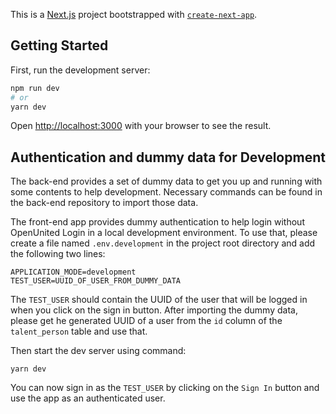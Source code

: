 This is a [Next.js](https://nextjs.org/) project bootstrapped with [`create-next-app`](https://github.com/vercel/next.js/tree/canary/packages/create-next-app).

## Getting Started

First, run the development server:

```bash
npm run dev
# or
yarn dev
```

Open [http://localhost:3000](http://localhost:3000) with your browser to see the result.



## Authentication and dummy data for Development

The back-end provides a set of dummy data to get you up and running with some contents to help development. Necessary commands can be found in the back-end repository to import those data.

The front-end app provides dummy authentication to help login without OpenUnited Login in a local development environment. To use that, please create a file named `.env.development` in the project root directory and add the following two lines:

```
APPLICATION_MODE=development
TEST_USER=UUID_OF_USER_FROM_DUMMY_DATA
```

The `TEST_USER` should contain the UUID of the user that will be logged in when you click on the sign in button. After importing the dummy data, please get he generated UUID of a user from the `id` column of the `talent_person` table and use that.

Then start the dev server using command:
```
yarn dev
```

You can now sign in as the `TEST_USER` by clicking on the `Sign In` button and use the app as an authenticated user.


